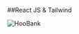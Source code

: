 ##React JS & Tailwind

![HooBank](https://i.ibb.co/BK1Hn0x/Screenshot-2022-08-08-at-4-05-48-PM.png)

